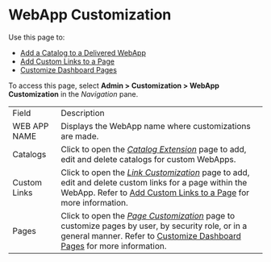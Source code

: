 # WebApp Customization

<div class="use">

Use this page to:

  - [Add a Catalog to a Delivered
    WebApp](../Use_Cases/Add%20a%20Catalog%20to%20a%20Delivered%20WebApp.htm)
  - [Add Custom Links to a Page](../Use_Cases/Add_a_Custom_Link.htm)
  - [Customize Dashboard
    Pages](../../WebApp_Dev/Customize_Dashboard_Pages.htm)

</div>

To access this page, select **Admin \> Customization \> WebApp
Customization** in the *Navigation*
pane.

|              |                                                                                                                                                                                                                                                        |
| ------------ | ------------------------------------------------------------------------------------------------------------------------------------------------------------------------------------------------------------------------------------------------------ |
| Field        | Description                                                                                                                                                                                                                                            |
| WEB APP NAME | Displays the WebApp name where customizations are made.                                                                                                                                                                                                |
| Catalogs     | Click to open the *[Catalog Extension](Catalog_Extension.htm)* page to add, edit and delete catalogs for custom WebApps.                                                                                                                               |
| Custom Links | Click to open the *[Link Customization](LinkCustomization.htm)* page to add, edit and delete custom links for a page within the WebApp. Refer to [Add Custom Links to a Page](../Use_Cases/Add_a_Custom_Link.htm) for more information.                |
| Pages        | Click to open the [*Page Customization*](Page_Customization.htm) page to customize pages by user, by security role, or in a general manner. Refer to [Customize Dashboard Pages](../../WebApp_Dev/Customize_Dashboard_Pages.htm) for more information. |
